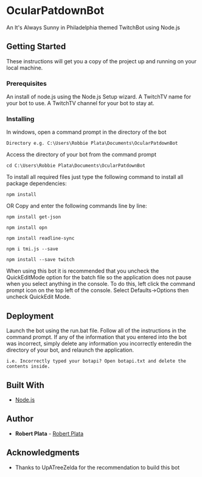 # OcularPatdownBot
An It's Always Sunny in Philadelphia themed TwitchBot using Node.js

## Getting Started

These instructions will get you a copy of the project up and running on your local machine.

### Prerequisites

An install of node.js using the Node.js Setup wizard.
A TwitchTV name for your bot to use.
A TwitchTV channel for your bot to stay at.

### Installing
In windows, open a command prompt in the directory of the bot
```
Directory e.g. C:\Users\Robbie Plata\Documents\OcularPatdownBot
```
Access the directory of your bot from the command prompt
```
cd C:\Users\Robbie Plata\Documents\OcularPatdownBot
```
To install all required files just type the following command to install all package dependencies:
```
npm install
```
OR Copy and enter the following commands line by line:
```
npm install get-json
```
```
npm install opn
```
```
npm install readline-sync
```
```
npm i tmi.js --save
```
```
npm install --save twitch
```
When using this bot it is recommended that you uncheck the QuickEditMode option for the batch file so the application does not pause when you select anything in the console. To do this, left click the command prompt icon on the top left of the console. Select Defaults->Options then uncheck QuickEdit Mode.
## Deployment

Launch the bot using the run.bat file.
Follow all of the instructions in the command prompt.
If any of the information that you entered into the bot
was incorrect, simply delete any information you incorrectly enteredin the directory 
of your bot, and relaunch the application.
```
i.e. Incorrectly typed your botapi? Open botapi.txt and delete the contents inside.
```
## Built With

* [Node.js](https://nodejs.org/en/)

## Author

* **Robert Plata** - [Robert Plata](https://github.com/robbieplata)

## Acknowledgments

* Thanks to UpATreeZelda for the recommendation to build this bot
